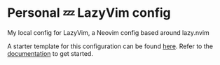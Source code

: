 # Personal 💤 LazyVim config
My local config for LazyVim, a Neovim config based around lazy.nvim

A starter template for this configuration can be found [here](https://github.com/LazyVim/LazyVim).
Refer to the [documentation](https://lazyvim.github.io/installation) to get started.
